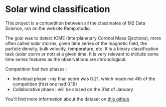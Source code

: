 # Solar wind classification

This project is a competition between all the classmates of M2 Data Science, ran on the website Ramp.studio.

The goal was to detect ICME (Interplanetary Coronal Mass Ejections), more often called solar storms, given time series of the magnetic field, the particle density, bulk velocity, temperature, etc. It is a binary classification task (solar storm or not) at a given time. It is very relevant to include some time series features as the observations are chronological.

Competition had two phases : 
- Individual phase : my final score was 0.21, which made me 4th of the competition (first one had 0.19)
- Collaborative phase : will be closed on the 31st of January

You'll find more information about the dataset on [this github](https://github.com/ramp-kits/solar_wind)
